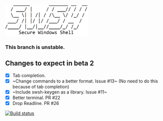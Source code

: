 <img src=".images/ascii-swsh.png" width="auto" height="100px"/>

### This branch is **unstable**.

## Changes to expect in beta 2
- [x] Tab completion.
- [x] ~Change commands to a better format. Issue #13~ (No need to do this because of tab completion)
- [x] ~Include swsh-keygen as a library. Issue #11~
- [x] Better terminal. PR #22
- [x] Drop Readline. PR #26

[![Build status](https://ci.appveyor.com/api/projects/status/s8ingehivcjcp084/branch/unstable?svg=true)](https://ci.appveyor.com/project/muhammadmuzzammil1998/swsh/branch/unstable)

